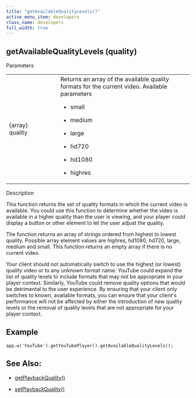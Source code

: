 ```yaml
---
title: "getAvailableQualityLevels()"
active_menu_item: developers
class_name: developers
full_width: true
---
```



## getAvailableQualityLevels (quality)

Parameters

<table>
<tr>
<td width="169">
{array} quality

</td>
<td width="17">
</td>
<td width="694">
Returns an array of the available quality formats for the current video. Available parameters

 - small

 - medium

 - large

 - hd720

 - hd1080

 - highres

</td>
</tr>
</table>

Description

This function returns the set of quality formats in which the current video is available. You could use this function to determine whether the video is available in a higher quality than the user is viewing, and your player could display a button or other element to let the user adjust the quality.

The function returns an array of strings ordered from highest to lowest quality. Possible array element values are highres, hd1080, hd720, large, medium and small. This function returns an empty array if there is no current video.

Your client should not automatically switch to use the highest (or lowest) quality video or to any unknown format name. YouTube could expand the list of quality levels to include formats that may not be appropriate in your player context. Similarly, YouTube could remove quality options that would be detrimental to the user experience. By ensuring that your client only switches to known, available formats, you can ensure that your client's performance will not be affected by either the introduction of new quality levels or the removal of quality levels that are not appropriate for your player context.

## Example

    app.w('YouTube').getYouTubePlayer().getAvailableQualityLevels();
   

## See Also:

 - [getPlaybackQuality()](getplaybackquality.htm)

 - [setPlaybackQuality()](setplaybackquality.htm)


